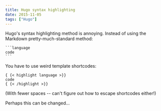 ```yaml
---
title: Hugo syntax highlighting
date: 2015-11-05
tags: ["Hugo"]
---
```


Hugo's syntax highlighting method is annoying. Instead of using the Markdown pretty-much-standard 
method:

    ```language
    code
    ```

You have to use weird template shortcodes:

    { {< highlight language >}}
    code
    { {< /highlight >}}

(With fewer spaces -- can't figure out how to escape shortcodes either!)

Perhaps this can be changed...
